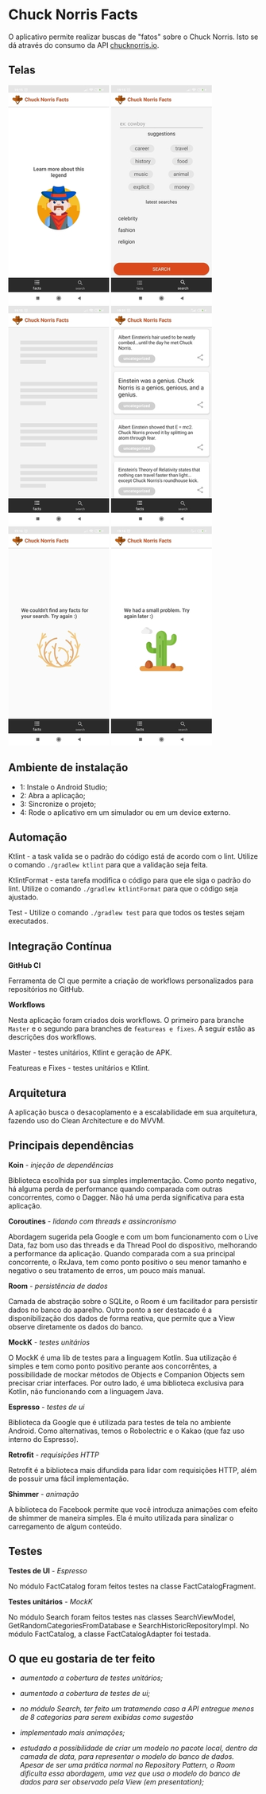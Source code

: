 # Chuck Norris Facts

O aplicativo permite realizar buscas de "fatos" sobre o Chuck Norris. Isto se dá através do consumo da API [chucknorris.io]( https://chucknorris.io/).

## Telas
![Tela de erro](/pictures/user_first_time_screen.jpg)
![Tela de erro](/pictures/search_screen.jpg)
![Tela de erro](/pictures/fact_catalog_loading_screen.jpg)
![Tela de erro](/pictures/fact_catalog_screen.jpg)
![Tela de erro](/pictures/without_result_screen.jpg)
![Tela de erro](/pictures/error_screen.jpg)

## Ambiente de instalação
* 1: Instale o Android Studio;
* 2: Abra a aplicação;
* 3: Sincronize o projeto;
* 4: Rode o aplicativo em um simulador ou em um device externo.

## Automação
Ktlint - a task valida se o padrão do código está de acordo com o lint. Utilize o comando `./gradlew ktlint` para que a validação seja feita.

KtlintFormat - esta tarefa modifica o código para que ele siga o padrão do lint. Utilize o comando `./gradlew ktlintFormat` para que o código seja ajustado.

Test - Utilize o comando `./gradlew test` para que todos os testes sejam executados.

## Integração Contínua
**GitHub CI**

Ferramenta de CI que permite a criação de workflows personalizados para repositórios no GitHub.

**Workflows**

Nesta aplicação foram criados dois workflows. O primeiro para branche `Master` e o segundo para branches de `featureas e fixes`. A seguir estão as descrições dos workflows.

Master - testes unitários, Ktlint e geração de APK.

Featureas e Fixes - testes unitários e Ktlint.

 ## Arquitetura
 A aplicação busca o desacoplamento e a escalabilidade em sua arquitetura, fazendo uso do Clean Architecture e do MVVM.

 ## Principais dependências
**Koin** - _injeção de dependências_
 <p>Biblioteca escolhida por sua simples implementação. Como ponto negativo, há alguma perda de performance quando comparada com outras concorrentes, como o Dagger. Não há uma perda significativa para esta aplicação.</p>

**Coroutines** - _lidando com threads e assincronismo_
 <p>Abordagem sugerida pela Google e com um bom funcionamento com o Live Data, faz bom uso das threads e da Thread Pool do dispositivo, melhorando a performance da aplicação. Quando comparada com a sua principal concorrente, o RxJava, tem como ponto positivo o seu menor tamanho e negativo o seu tratamento de erros, um pouco mais manual.</p>

**Room** - _persistência de dados_
 <p>Camada de abstração sobre o SQLite, o Room é um facilitador para persistir dados no banco do aparelho. Outro ponto a ser destacado é a disponibilização dos dados de forma reativa, que permite que a View observe diretamente os dados do banco.</p>

**MockK** - _testes unitários_ 
 <p>O MockK é uma lib de testes para a linguagem Kotlin. Sua utilização é simples e tem como ponto positivo perante aos concorrêntes, a possibilidade de mockar métodos de Objects e Companion Objects sem precisar criar interfaces. Por outro lado, é uma biblioteca exclusiva para Kotlin, não funcionando com a linguagem Java.</p>
 
 **Espresso** - _testes de ui_ 
 <p>Biblioteca da Google que é utilizada para testes de tela no ambiente Android. Como alternativas, temos o Robolectric e o Kakao (que faz uso interno do Espresso).</p>

**Retrofit** - _requisições HTTP_
 <p>Retrofit é a biblioteca mais difundida para lidar com requisições HTTP, além de possuir uma fácil implementação.</p>
 
 **Shimmer** - _animação_
 <p>A biblioteca do Facebook permite que você introduza animações com efeito de shimmer de maneira simples. Ela é muito utilizada para sinalizar o carregamento de algum conteúdo.</p>
 
## Testes

**Testes de UI** - _Espresso_
 <p>No módulo FactCatalog foram feitos testes na classe FactCatalogFragment.</p>
 
**Testes unitários** - _MockK_
 <p>No módulo Search foram feitos testes nas classes SearchViewModel, GetRandomCategoriesFromDatabase e SearchHistoricRepositoryImpl. No módulo FactCatalog, a classe FactCatalogAdapter foi testada.</p>
 
## O que eu gostaria de ter feito
 * _aumentado a cobertura de testes unitários;_
 
 * _aumentado a cobertura de testes de ui;_
    
 * _no módulo Search, ter feito um tratamendo caso a API entregue menos de 8 categorias para serem exibidas como sugestão_
 
 * _implementado mais animações;_
   
 * _estudado a possibilidade de criar um modelo no pacote local, dentro da camada de data, para representar o modelo do banco de dados. Apesar de ser uma prática normal no Repository Pattern, o Room dificulta essa abordagem, uma vez que usa o modelo do banco de dados para ser observado pela View (em presentation);_

